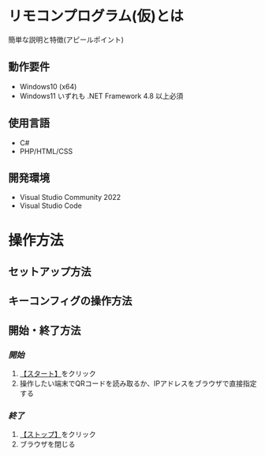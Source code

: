 # リモコンプログラム(仮)とは
簡単な説明と特徴(アピールポイント)
## 動作要件
- Windows10 (x64)
- Windows11
いずれも .NET Framework 4.8 以上必須
## 使用言語
- C#
- PHP/HTML/CSS
## 開発環境
- Visual Studio Community 2022
- Visual Studio Code
# 操作方法
## セットアップ方法
## キーコンフィグの操作方法
## 開始・終了方法
### ***開始***
1. <ins>【スタート】</ins>をクリック
1. 操作したい端末でQRコードを読み取るか、IPアドレスをブラウザで直接指定する
### ***終了***
1. <ins>【ストップ】</ins>をクリック
1. ブラウザを閉じる